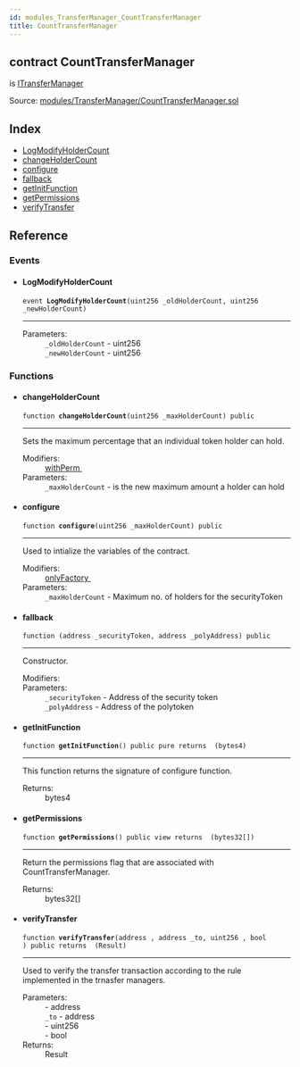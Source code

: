 ```yaml
---
id: modules_TransferManager_CountTransferManager
title: CountTransferManager
---
```


<div class="contract-doc"><div class="contract"><h2 class="contract-header"><span class="contract-kind">contract</span> CountTransferManager</h2><p class="base-contracts"><span>is</span> <a href="modules_TransferManager_ITransferManager.html">ITransferManager</a></p><div class="source">Source: <a href="git+https://github.com/PolymathNetwork/polymath-core/blob/v1.4.0/contracts/modules/TransferManager/CountTransferManager.sol" target="_blank">modules/TransferManager/CountTransferManager.sol</a></div></div><div class="index"><h2>Index</h2><ul><li><a href="modules_TransferManager_CountTransferManager.html#LogModifyHolderCount">LogModifyHolderCount</a></li><li><a href="modules_TransferManager_CountTransferManager.html#changeHolderCount">changeHolderCount</a></li><li><a href="modules_TransferManager_CountTransferManager.html#configure">configure</a></li><li><a href="modules_TransferManager_CountTransferManager.html#">fallback</a></li><li><a href="modules_TransferManager_CountTransferManager.html#getInitFunction">getInitFunction</a></li><li><a href="modules_TransferManager_CountTransferManager.html#getPermissions">getPermissions</a></li><li><a href="modules_TransferManager_CountTransferManager.html#verifyTransfer">verifyTransfer</a></li></ul></div><div class="reference"><h2>Reference</h2><div class="events"><h3>Events</h3><ul><li><div class="item event"><span id="LogModifyHolderCount" class="anchor-marker"></span><h4 class="name">LogModifyHolderCount</h4><div class="body"><code class="signature">event <strong>LogModifyHolderCount</strong><span>(uint256 _oldHolderCount, uint256 _newHolderCount) </span></code><hr/><dl><dt><span class="label-parameters">Parameters:</span></dt><dd><div><code>_oldHolderCount</code> - uint256</div><div><code>_newHolderCount</code> - uint256</div></dd></dl></div></div></li></ul></div><div class="functions"><h3>Functions</h3><ul><li><div class="item function"><span id="changeHolderCount" class="anchor-marker"></span><h4 class="name">changeHolderCount</h4><div class="body"><code class="signature">function <strong>changeHolderCount</strong><span>(uint256 _maxHolderCount) </span><span>public </span></code><hr/><div class="description"><p>Sets the maximum percentage that an individual token holder can hold.</p></div><dl><dt><span class="label-modifiers">Modifiers:</span></dt><dd><a href="interfaces_IModule.html#withPerm">withPerm </a></dd><dt><span class="label-parameters">Parameters:</span></dt><dd><div><code>_maxHolderCount</code> - is the new maximum amount a holder can hold</div></dd></dl></div></div></li><li><div class="item function"><span id="configure" class="anchor-marker"></span><h4 class="name">configure</h4><div class="body"><code class="signature">function <strong>configure</strong><span>(uint256 _maxHolderCount) </span><span>public </span></code><hr/><div class="description"><p>Used to intialize the variables of the contract.</p></div><dl><dt><span class="label-modifiers">Modifiers:</span></dt><dd><a href="interfaces_IModule.html#onlyFactory">onlyFactory </a></dd><dt><span class="label-parameters">Parameters:</span></dt><dd><div><code>_maxHolderCount</code> - Maximum no. of holders for the securityToken</div></dd></dl></div></div></li><li><div class="item function"><span id="fallback" class="anchor-marker"></span><h4 class="name">fallback</h4><div class="body"><code class="signature">function <strong></strong><span>(address _securityToken, address _polyAddress) </span><span>public </span></code><hr/><div class="description"><p>Constructor.</p></div><dl><dt><span class="label-modifiers">Modifiers:</span></dt><dd></dd><dt><span class="label-parameters">Parameters:</span></dt><dd><div><code>_securityToken</code> - Address of the security token</div><div><code>_polyAddress</code> - Address of the polytoken</div></dd></dl></div></div></li><li><div class="item function"><span id="getInitFunction" class="anchor-marker"></span><h4 class="name">getInitFunction</h4><div class="body"><code class="signature">function <strong>getInitFunction</strong><span>() </span><span>public </span><span>pure </span><span>returns  (bytes4) </span></code><hr/><div class="description"><p>This function returns the signature of configure function.</p></div><dl><dt><span class="label-return">Returns:</span></dt><dd>bytes4</dd></dl></div></div></li><li><div class="item function"><span id="getPermissions" class="anchor-marker"></span><h4 class="name">getPermissions</h4><div class="body"><code class="signature">function <strong>getPermissions</strong><span>() </span><span>public </span><span>view </span><span>returns  (bytes32[]) </span></code><hr/><div class="description"><p>Return the permissions flag that are associated with CountTransferManager.</p></div><dl><dt><span class="label-return">Returns:</span></dt><dd>bytes32[]</dd></dl></div></div></li><li><div class="item function"><span id="verifyTransfer" class="anchor-marker"></span><h4 class="name">verifyTransfer</h4><div class="body"><code class="signature">function <strong>verifyTransfer</strong><span>(address , address _to, uint256 , bool ) </span><span>public </span><span>returns  (Result) </span></code><hr/><div class="description"><p>Used to verify the transfer transaction according to the rule implemented in the trnasfer managers.</p></div><dl><dt><span class="label-parameters">Parameters:</span></dt><dd><div><code></code> - address</div><div><code>_to</code> - address</div><div><code></code> - uint256</div><div><code></code> - bool</div></dd><dt><span class="label-return">Returns:</span></dt><dd>Result</dd></dl></div></div></li></ul></div></div></div>
